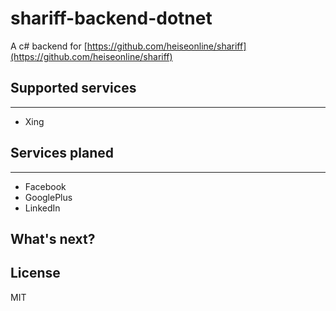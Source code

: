 # shariff-backend-dotnet

A c# backend for [https://github.com/heiseonline/shariff](https://github.com/heiseonline/shariff)

## Supported services
------------------
- Xing

## Services planed
---------------
- Facebook
- GooglePlus
- LinkedIn

## What's next? 
	
## License

MIT
